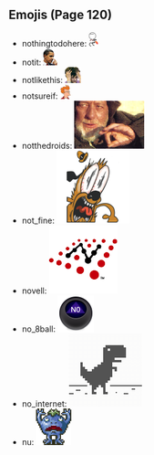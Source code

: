 
## Emojis (Page 120)

* nothingtodohere: ![nothingtodohere](output/nothingtodohere.png)
* notit: ![notit](output/notit.png)
* notlikethis: ![notlikethis](output/notlikethis.png)
* notsureif: ![notsureif](output/notsureif.png)
* notthedroids: ![notthedroids](output/notthedroids.png)
* not_fine: ![not_fine](output/not_fine.png)
* novell: ![novell](output/novell.png)
* no_8ball: ![no_8ball](output/no_8ball.png)
* no_internet: ![no_internet](output/no_internet.png)
* nu: ![nu](output/nu.gif)
